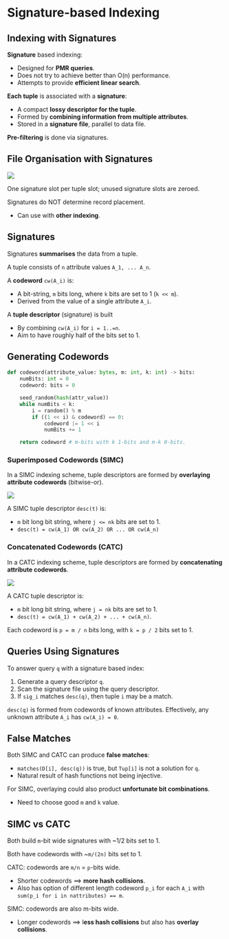 # Signature-based Indexing
## Indexing with Signatures
**Signature** based indexing:
- Designed for **PMR queries**.
- Does not try to achieve better than O(n) performance.
- Attempts to provide **efficient linear search**.

**Each tuple** is associated with a **signature**:
- A compact **lossy descriptor for the tuple**.
- Formed by **combining information from multiple attributes**.
- Stored in a **signature file**, parallel to data file.

**Pre-filtering** is done via signatures.

## File Organisation with Signatures
![](https://cgi.cse.unsw.edu.au/~cs9315/21T1/lectures/signatures/Pics/select/sigfile1.png)

One signature slot per tuple slot; unused signature slots are zeroed.

Signatures do NOT determine record placement.
- Can use with **other indexing**.

## Signatures
Signatures **summarises** the data from a tuple.

A tuple consists of ``n`` attribute values ``A_1, ... A_n``.

A **codeword** ``cw(A_i)`` is:
- A bit-string, ``m`` bits long, where ``k`` bits are set to 1 (``k << m``).
- Derived from the value of a single attribute ``A_i``.

A **tuple descriptor** (signature) is built
- By combining ``cw(A_i)`` for ``i = 1..=n``.
- Aim to have roughly half of the bits set to 1.

## Generating Codewords
```py
def codeword(attribute_value: bytes, m: int, k: int) -> bits:
    numBits: int = 0
    codeword: bits = 0

    seed_random(hash(attr_value))
    while numBits < k:
        i = random() % m
        if ((1 << i) & codeword) == 0:
            codeword |= 1 << i
            numBits += 1

    return codeword # m-bits with k 1-bits and m-k 0-bits.
```

### Superimposed Codewords (SIMC)
In a SIMC indexing scheme, tuple descriptors are formed by **overlaying attribute codewords** (bitwise-or).

![](https://cgi.cse.unsw.edu.au/~cs9315/21T1/lectures/signatures/Pics/select/simc-sig.png)

A SIMC tuple descriptor ``desc(t)`` is:
- ``m`` bit long bit string, where ``j <= nk`` bits are set to 1.
- ``desc(t) = cw(A_1) OR cw(A_2) OR ... OR cw(A_n)``

### Concatenated Codewords (CATC)
In a CATC indexing scheme, tuple descriptors are formed by **concatenating attribute codewords**.

![](https://cgi.cse.unsw.edu.au/~cs9315/21T1/lectures/signatures/Pics/select/catc-sig.png)

A CATC tuple descriptor is:
- ``m`` bit long bit string, where ``j = nk`` bits are set to 1.
- ``desc(t) = cw(A_1) + cw(A_2) + ... + cw(A_n)``.

Each codeword is ``p = m / n`` bits long, with ``k = p / 2`` bits set to 1.

## Queries Using Signatures
To answer query ``q`` with a signature based index:
1. Generate a query descriptor ``q``.
2. Scan the signature file using the query descriptor.
3. If ``sig_i`` matches ``desc(q)``, then tuple ``i`` may be a match.

``desc(q)`` is formed from codewords of known attributes. Effectively, any unknown attribute ``A_i`` has ``cw(A_i) = 0``.

## False Matches
Both SIMC and CATC can produce **false matches**:
- ``matches(D[i], desc(q))`` is true, but ``Tup[i]`` is not a solution for ``q``.
- Natural result of hash functions not being injective.

For SIMC, overlaying could also product **unfortunate bit combinations**.
- Need to choose good ``m`` and ``k`` value.

## SIMC vs CATC
Both build ``m``-bit wide signatures with ~1/2 bits set to 1.

Both have codewords with ~``m/(2n)`` bits set to 1.

CATC: codewords are ``m/n`` = ``p``-bits wide.
- Shorter codewords ==> **more hash collisions**.
- Also has option of different length codeword ``p_i`` for each ``A_i`` with ``sum(p_i for i in nattributes) == m``.

SIMC: codewords are also m-bits wide.
- Longer codewords ==> l**ess hash collisions** but also has **overlay collisions**.
